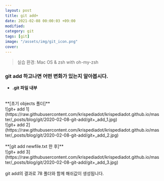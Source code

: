 ```yaml
---
layout: post
title: git add+
date: 2021-02-08 00:00:03 +09:00
modified: 
category: git
tags: [git]
image: "/assets/img/git_icon.png"
cover: 
---
```


>실습 환경: Mac OS & zsh with oh-my-zsh

### git add 하고나면 어떤 변화가 있는지 알아봅시다.

- **.git 파일 내부**<br>
<br>
**[초기 objects 폴더]**
<br>
![git+ add 1](https://raw.githubusercontent.com/krispediadot/krispediadot.github.io/master/_posts/blog/git/2020-02-08-git-add/git+_add_1.jpg)
<br>
![git+ add 2](https://raw.githubusercontent.com/krispediadot/krispediadot.github.io/master/_posts/blog/git/2020-02-08-git-add/git+_add_2.jpg)
<br><br>
**[git add newfile.txt 한 후]**
<br>
![git+ add 3](https://raw.githubusercontent.com/krispediadot/krispediadot.github.io/master/_posts/blog/git/2020-02-08-git-add/git+_add_3.jpg)
<br><br>
git add의 결과로 78 폴더와 함께 해쉬값이 생성됩니다. 